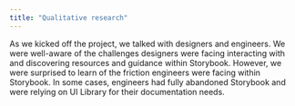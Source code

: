 ```yaml
---
title: "Qualitative research"
---
```


As we kicked off the project, we talked with designers and engineers. We were well-aware of the challenges designers were facing interacting with and discovering resources and guidance within Storybook. However, we were surprised to learn of the friction engineers were facing within Storybook. In some cases, engineers had fully abandoned Storybook and were relying on UI Library for their documentation needs.